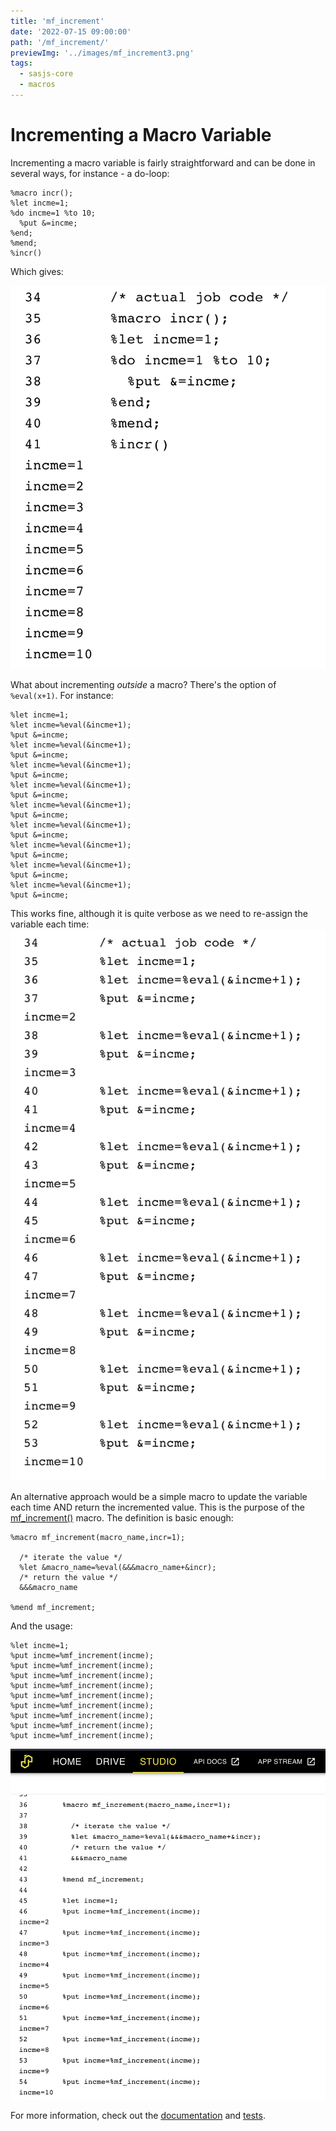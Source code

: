 ```yaml
---
title: 'mf_increment'
date: '2022-07-15 09:00:00'
path: '/mf_increment/'
previewImg: '../images/mf_increment3.png'
tags:
  - sasjs-core
  - macros
---
```


# Incrementing a Macro Variable

Incrementing a macro variable is fairly straightforward and can be done in several ways, for instance - a do-loop:

```sas
%macro incr();
%let incme=1;
%do incme=1 %to 10;
  %put &=incme;
%end;
%mend;
%incr()
```

Which gives:

![](../images/mf_increment1.png)

What about incrementing _outside_ a macro?  There's the option of `%eval(x+1)`.  For instance:

```sas
%let incme=1;
%let incme=%eval(&incme+1);
%put &=incme;
%let incme=%eval(&incme+1);
%put &=incme;
%let incme=%eval(&incme+1);
%put &=incme;
%let incme=%eval(&incme+1);
%put &=incme;
%let incme=%eval(&incme+1);
%put &=incme;
%let incme=%eval(&incme+1);
%put &=incme;
%let incme=%eval(&incme+1);
%put &=incme;
%let incme=%eval(&incme+1);
%put &=incme;
%let incme=%eval(&incme+1);
%put &=incme;
```

This works fine, although it is quite verbose as we need to re-assign the variable each time:
![](../images/mf_increment2.png)

An alternative approach would be a simple macro to update the variable each time AND return the incremented value.  This is the purpose of the [mf_increment()](https://core.sasjs.io/mf__increment_8sas.html) macro.  The definition is basic enough:

```sas
%macro mf_increment(macro_name,incr=1);

  /* iterate the value */
  %let &macro_name=%eval(&&&macro_name+&incr);
  /* return the value */
  &&&macro_name

%mend mf_increment;
```

And the usage:

```
%let incme=1;
%put incme=%mf_increment(incme);
%put incme=%mf_increment(incme);
%put incme=%mf_increment(incme);
%put incme=%mf_increment(incme);
%put incme=%mf_increment(incme);
%put incme=%mf_increment(incme);
%put incme=%mf_increment(incme);
%put incme=%mf_increment(incme);
%put incme=%mf_increment(incme);
```

![](../images/mf_increment3.png)

For more information, check out the [documentation](https://core.sasjs.io/mf__increment_8sas.html) and [tests](https://core.sasjs.io/mf__increment_8test_8sas.html).

